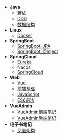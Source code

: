 - **Java**
  - [若依](Java/ruoyi.md)
  - [DDD](Java/DDD%20的分层模式和设计原则.md)
  - [数据结构](Java/数据结构.md)
- **Linux**
  - [Docker](Linux/Docker.md)
- **SpringBoot**
  - [SpringBoot_JPA](SpringBoot/SpringBoot_JPA实现Rest.md)
  - [SpringBoot_@Inject](SpringBoot/annotation之@Autowired、@Inject、@Resource三者区别.md)
- **SpringCloud**
  - [Eureka](SpringCloud/Eureka简介.md)
  - [Nacos](SpringCloud/Nacos.md)
  - [SpringCloud](SpringCloud/SpringCloud.md)
- **Web**
  - [Vue](Web/Vue.md)
  - [前端基础](Web/前端基础.md)
  - [JavaScript](Web/JavaScript.md)
  - [ES6语法](Web/ES6语法.md)
- **VueAdmin**
  - [VueAdmin前端笔记](VueAdmin/Vueadmin开发记录.md)
  - [VueAdmin后端笔记](VueAdmin/VueAdmin后端+security+jwt.md)
- **电子书笔记**
  - [凤凰架构](Books/凤凰架构.md)
